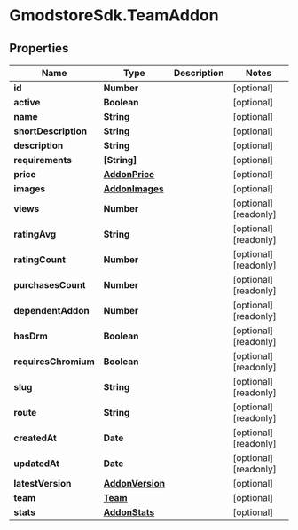# GmodstoreSdk.TeamAddon

## Properties

Name | Type | Description | Notes
------------ | ------------- | ------------- | -------------
**id** | **Number** |  | [optional] 
**active** | **Boolean** |  | [optional] 
**name** | **String** |  | [optional] 
**shortDescription** | **String** |  | [optional] 
**description** | **String** |  | [optional] 
**requirements** | **[String]** |  | [optional] 
**price** | [**AddonPrice**](AddonPrice.md) |  | [optional] 
**images** | [**AddonImages**](AddonImages.md) |  | [optional] 
**views** | **Number** |  | [optional] [readonly] 
**ratingAvg** | **String** |  | [optional] [readonly] 
**ratingCount** | **Number** |  | [optional] [readonly] 
**purchasesCount** | **Number** |  | [optional] [readonly] 
**dependentAddon** | **Number** |  | [optional] [readonly] 
**hasDrm** | **Boolean** |  | [optional] [readonly] 
**requiresChromium** | **Boolean** |  | [optional] [readonly] 
**slug** | **String** |  | [optional] [readonly] 
**route** | **String** |  | [optional] [readonly] 
**createdAt** | **Date** |  | [optional] [readonly] 
**updatedAt** | **Date** |  | [optional] [readonly] 
**latestVersion** | [**AddonVersion**](AddonVersion.md) |  | [optional] 
**team** | [**Team**](Team.md) |  | [optional] 
**stats** | [**AddonStats**](AddonStats.md) |  | [optional] 


